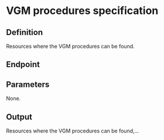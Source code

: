 # VGM procedures specification

## Definition
Resources where the VGM procedures can be found.
## Endpoint
## Parameters
None.
## Output 
Resources where the VGM procedures can be found,...  
  